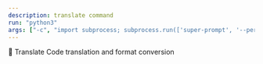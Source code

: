 ```yaml
---
description: translate command
run: "python3"
args: ["-c", "import subprocess; subprocess.run(['super-prompt', '--persona-translate'] + __import__('sys').argv[1:], input='${input}', text=True, check=False)"]
---
```


🔀 Translate
Code translation and format conversion
